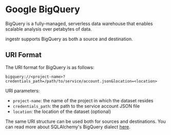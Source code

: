 # Google BigQuery
BigQuery is a fully-managed, serverless data warehouse that enables scalable analysis over petabytes of data.

ingestr supports BigQuery as both a source and destination.

## URI Format
The URI format for BigQuery is as follows:

```plaintext
bigquery://<project-name>?credentials_path=/path/to/service/account.json&location=<location>
```

URI parameters:
- `project-name`: the name of the project in which the dataset resides
- `credentials_path`: the path to the service account JSON file
- `location`: the location of the dataset (optional)

The same URI structure can be used both for sources and destinations. You can read more about SQLAlchemy's BigQuery dialect [here](https://github.com/googleapis/python-bigquery-sqlalchemy?tab=readme-ov-file#connection-string-parameters).


